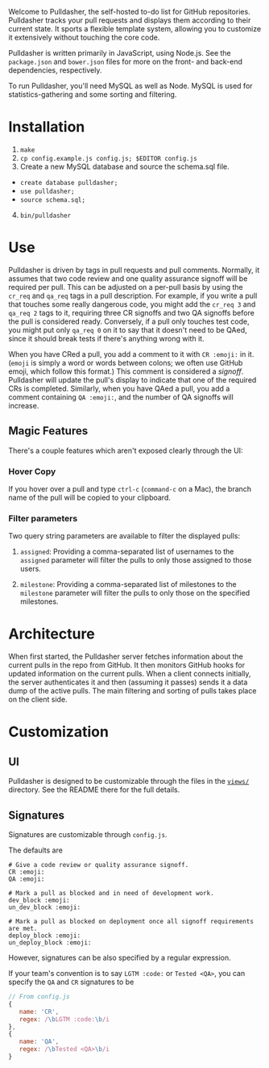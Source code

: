 Welcome to Pulldasher, the self-hosted to-do list for GitHub repositories.
Pulldasher tracks your pull requests and displays them according to their
current state. It sports a flexible template system, allowing you to customize
it extensively without touching the core code.

Pulldasher is written primarily in JavaScript, using Node.js. See the
`package.json` and `bower.json` files for more on the front- and back-end
dependencies, respectively.

To run Pulldasher, you'll need MySQL as well as Node. MySQL is used for
statistics-gathering and some sorting and filtering.

# Installation
1. `make`
2. `cp config.example.js config.js; $EDITOR config.js`
3. Create a new MySQL database and source the schema.sql file.
 * `create database pulldasher;`
 * `use pulldasher;`
 * `source schema.sql;`
4. `bin/pulldasher`

# Use
Pulldasher is driven by tags in pull requests and pull comments. Normally, it
assumes that two code review and one quality assurance signoff will be
required per pull. This can be adjusted on a per-pull basis by using the
`cr_req` and `qa_req` tags in a pull description. For example, if you write a
pull that touches some really dangerous code, you might add the `cr_req 3` and
`qa_req 2` tags to it, requiring three CR signoffs and two QA signoffs before
the pull is considered ready. Conversely, if a pull only touches test code, you
might put only `qa_req 0` on it to say that it doesn't need to be QAed, since
it should break tests if there's anything wrong with it.

When you have CRed a pull, you add a comment to it with `CR :emoji:` in it.
(`emoji` is simply a word or words between colons; we often use GitHub emoji,
which follow this format.) This comment is considered a _signoff_. Pulldasher
will update the pull's display to indicate that one of the required CRs is
completed.  Similarly, when you have QAed a pull, you add a comment containing
`QA :emoji:`, and the number of QA signoffs will increase.

## Magic Features
There's a couple features which aren't exposed clearly through the UI:

### Hover Copy
If you hover over a pull and type `ctrl-c` (`command-c` on a Mac), the branch
name of the pull will be copied to your clipboard.

### Filter parameters
Two query string parameters are available to filter the displayed pulls:

1. `assigned`: Providing a comma-separated list of usernames to the `assigned`
   parameter will filter the pulls to only those assigned to those users.

2. `milestone`: Providing a comma-separated list of milestones to the
   `milestone` parameter will filter the pulls to only those on the specified
   milestones.

# Architecture
When first started, the Pulldasher server fetches information about the current
pulls in the repo from GitHub. It then monitors GitHub hooks for updated
information on the current pulls. When a client connects initially, the server
authenticates it and then (assuming it passes) sends it a data dump of the
active pulls.  The main filtering and sorting of pulls takes place on the client
side.

# Customization

## UI
Pulldasher is designed to be customizable through the files in the
[`views/`](views/) directory. See the README there for the full details.

## Signatures
Signatures are customizable through `config.js`.

The defaults are

```
# Give a code review or quality assurance signoff.
CR :emoji:
QA :emoji:

# Mark a pull as blocked and in need of development work.
dev_block :emoji:
un_dev_block :emoji:

# Mark a pull as blocked on deployment once all signoff requirements are met.
deploy_block :emoji:
un_deploy_block :emoji:
```

However, signatures can be also specified by a regular expression.

If your team's convention is to say `LGTM :code:` or `Tested <QA>`, you can
specify the `QA` and `CR` signatures to be

```js
// From config.js
{
   name: 'CR',
   regex: /\bLGTM :code:\b/i
},
{
   name: 'QA',
   regex: /\bTested <QA>\b/i
}
```
